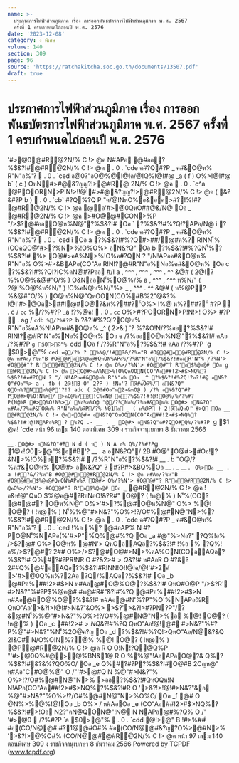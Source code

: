 ```yaml
---
name: >-
  ประกาศการไฟฟ้าส่วนภูมิภาค เรื่อง การออกพันธบัตรการไฟฟ้าส่วนภูมิภาค พ.ศ. 2567
  ครั้งที่ 1 ครบกำหนดไถ่ถอนปี พ.ศ. 2576
date: '2023-12-08'
category: ง พิเศษ
volume: 140
section: 309
page: 96
source: 'https://ratchakitcha.soc.go.th/documents/13507.pdf'
draft: true
---
```


# ประกาศการไฟฟ้าส่วนภูมิภาค เรื่อง การออกพันธบัตรการไฟฟ้าส่วนภูมิภาค พ.ศ. 2567 ครั้งที่ 1 ครบกำหนดไถ่ถอนปี พ.ศ. 2576

'#>@0@#R้@2N/% C !> @ค N#APอ @#ออ?%$&?!#@#R้@2N/% C !> @ค  . 0 . `cde ค#?Q#?P _ ค#&O@ห% R"N"อ%'?  . 0 . `ced อ@0?"อO@%@!@!ค/@!Q%!@!#@ _a ( f ) O%>!@!#@ b` ( c ) OหN#>#@&?ญญ?!>@#R้@ 2N/% C !> @ค  . 0 . `c^a @POORN>P!N!>!!@!#>#@&?ญญ?!>@#R้@2N/% C !> @ค ( &?&#?P b )  . 0 . `cb` #?Q%?Q P "ค/@!NหO%อ&อค>#?!%!#? @#R้@2N/% C !> @ค @อ'#>@0QหO##@&/N@ Oอ _ @#R้@2N/% C !> @ค >#O@@#CON>%P "/>$?@#ออO@ห%N@"?%$&?!# Oอ ` ?%$&?!#%?Q!?APอ/N@ ì ?%$&?!#@#R้@2N/% C !> @ค  . 0 . `cde ค#?Q#?P _ ค#&O@ห% R"N"อ%'?  . 0 . `ced î Oอ a ?%$&?!#%?Q#>##/@#ค%? R!NN'็%(COคQO@'#>?%N>%!O%O%> อN&?Q" Oอ b ?%$&?!#%?QN'็%?%$&?!# %> O@#>คA%N>%!O%ค#?QN ? "/N!APอค#&O@ห% R"N"อ% O%>#>&BAPอ(CO"Aอ R!N!?@#R"N"อ%Nอ%ค#&O@ห% Oอ c ?%$&?!#%?Q!?!C%คN@#?Pออ #/! a , ^^^ , ^^^ , ^^^ . ^^ &@# ( 2@!?%%O@%&@#"O/% ) O&NออN'็%O@%/% a , ^^^ , ^^^ ห%N/" ( 2@!%O@%ห%N/" ) !C%คN@ห%N/"%> _ , ^^^ . ^^ &@# ( ห%@P?%&@#"O/% ) O@ห%N@"QหOON(CO%#B%2"@&?% !@!'#>@0ค>##!@#O@?&ห%?##?"์O%> !%@ ห%?##?"์ #?P  . c / `cc` %/?%#?P _a !?%@ค!  . 0 . `cc` O%>#?POORN>P!N!>! O%> #?P  . ag / `cdb %/?%#?P `b $?%/@ค!  . 0 . `cdb O%>#?POORN>P!N!>! Oอ d ?%$&?!#%?Q!?O@ห% R"N"อ%คA%N!APอค#&O@ห% _^ ( 2>& ) '? %?&O!N/?%ออ?%$&?!# R!N!?@#R"N"อ%Nอ%O@ห% Oอ e /?%ออO@ห%N@"?%$&?!# คAอ /?%#?P `g $0>@"% `cdd Oอ f /?%R"N"อ%?%$&?!# คAอ /?%#?P `g $0>@"% `ced ห@/?% ? %N@/!#?&/?%ห"B #O@@#อ@#R้@2N/% C !> @ค ห#Aอ/?%ห"B #O@@#อ$%@ค@#QหON%APอ%/?%R"N"อ%?%$&?!#ออR'N'็% /?%N'> #O@@#"? R'อ@#R้@2N/% C !> @ค O%>/?%N'> #O@@#"? R'อ$%@ค@# Oอ g @#R้@2N/% C !> @ค >O@#>คA%N>%!O%QหOON(CO"Aอ##!2>#$>NQ%?%$&?!#ค#?QN ? "/ N!APอค#&O@ห% R"N"อ% Oอ _^ ?%$&?!#%?Q!?อ?!#@ อN&?Q"#Oอ"%> a . fb ( 2@!B O' 2?P ) !Nอ'? @#คO@%/ อN&?Q" QOห%?N์ห%@P'?!? adc ( 2@!#Oอ"ห2>&หO@ ) /?% อN&?Q"#?PO@#>Q%O!N%>/ >คO@%/@!C%คN@ อ?%$&?!#!@!O@%/%/?%#?P(N@%R'#>Q%O!N%>/ Nอ%ห%O@ "@/?%Nอ%/?%ค#&O@ห% O@#> อN&?Q" ห#Aอ/?%ค#&O@ห% R"N"อ%ห%@P/?% N01อ _ ( ห%@P ) 2!@ค์QหO'ั #>Q Oอ __ @#R้@2N/% C !> @ค>O@#> อN&?Q"QหOON(CO"Aอ##!2>#$>NQ%?%$&?!#!@!NAPอ%R ? %?Q .- __ . _ O@#> อN&?Q"ค#?QO#Q%/?%#?P `g $1 @ค! `cde หน้า 96 เลม 140 ตอนพิเศษ 309 ง ราชกิจจานุเบกษา 8 ธันวาคม 2566

__ . ` O@#> อN&?Q"#B N d ( ห ) N A อ% Q%/?%#?P `g $1 @ค! O%> `g $0>@"%อ#B'? __ . a อN&?Q"/ 2B #O@"O@#>#Oอ!?&N>%!O%อ?%$&?!#  /?%R"N"อ%?%$&?!# __ . b "O@/?%ค#&O@ห% O@#> อN&?Q" ? #?P#>&BQ%Oอ __ . _ __ . ` O%>Oอ __ . a !#?&/?%ห"B #O@@#อ@#R้@2N/% C !> @ค ห#Aอ/?%ห"B #O@@#อ$%@ค@#QหON%APอ%R'O@#> Q%/?%N'> #O@@#"? R'อ@#R้@2N/% C !> @คO%>/?%N'> #O@@#"? R'อ$%@ค@# Oอ _` @#R้@2N/% C !> @ค !อ&ห!@"QหO $%@ค@#?RอNอO!&?R#" O@? ( !ห@% ) N'็%(CO? @#@#? O@ห%N@" O%>'#>?%@#O@ห%N@" O%> $%@ค@##ห@#R#"$%@! O@? ( !ห@% ) N'็%%@"#>N&?"%O%>!?/O#%@#N@"N>%?%$&?!#@#R้@2N/% C !> @ค  . 0 . `cde ค#?Q#?P _ ค#&O@ห% R"N"อ%'?  . 0 . `ced !%อ %? @#อAP% N #?PO@N'็%NAPอ(%'#>P"%์Q%@#%?Q Oอ _a #@"%>Nอ?" ?Q%!อ% />$?@# O%>O@ห% @#N'> QหOอAQอ?%$&?!# !%อ % ?Q%!อ%/>$?@#? 2## O%>/>$?@#O@#>N>%คA%ON(COอAQอ?%$&?!# Q%#?#?PR!NR O #?&2>#$>Q%@#? 2## QหOอAQอ?%$&?!# ห#AอR O #?&? 2##Q%@#อAQอ?%$&?!#R!NN!O!!@!ค/@!'#>2ค์ >'#>@0Q%ห%?2Aอ ?Q/%AQอ?%$&?!# Oอ _b @#Pอ%##!2>#$>N ห#Aอ@#O@%O@?%$&?!# QหO#O@P "/>$?R' #>N&?"%#?P$%@ค@# #ห@#R#"$%@! O@? ( !ห@% ) @PR O #?&O!N!?QN'็%%@"#>N&?"%O%>!?/O#%@#N@"N>%?%$&?!#%?Q @#Pอ%##!2>#$>N ห#Aอ@#O@%O@?%$&?!# ห#Aอ@#N'%?P"%O'%NAPอ%R QหO"Aอ'>&?!>!@!#>N&?"&O%> >$?'>&?!>#?PN?P"/?&@#N'็%%@"#>N&?"%O%>!?/O#%@#N@"N>%อ $%@ค@##ห@#R#"$%@! O@? ( !ห@% ) Oอ _c ##!2>#$>NQ%?%$&?!#%?Q QหO"Aอ!@!@# #>N&?"%#?P%@"#>N&?"%N'็%2O@ค?ญ Oอ _d ?%$&?!#%?Q!>QหO"Aอ/N@&?&Q 2!&C#์ N/O%O!N%?@% $%@ค@##ห@#R#"$%@! O@? ( !ห@% ) @P@#R้@2N/% C !> @ค R O O!N!?Q@Q%P "'#>@0Q%#@>@%BN&1@ R O %%@"!AอAPอO@?& Q%?%$&?!#&?&%?QO%O/ Oอ _e Q%#?#?P?%$&?!#O@#B 2Cญห@" ห#Aอ"C#O@%@" O /"'#>@#Q N %@"#>N&?"% O%>!?/O#%@#N@"N>% >ออ?%$&?!#QหOQห!N N!APอ(CO"Aอ##!2>#$>NQ%?%$&?!#R O '>&?!>!@!#>N&?"&อ %@"#>N&?"%O%>!?/O#%@#N@"N>%O%O/ Oอ _f @# O @N%>%@%!@!Oอ _b O%> / ห#AอOอ _e (CO"Aอ##!2>#$>NQ%?%$&?!#>!Oอ N2?"คN@QON@"!N@ N NAPอ@#%?Q% O /" '#>@0  /?%#?P `a $0>@"%  . 0 . `cdd @!>@" B !#>%##์ #อ(CO/N@@# #?1@@#O#% #อ(CO/N@@#&?ญ?O%>@#N>% '>&?!>@%O#% (CO/N@@#@#R้@2N/% C !> @ค หน้า 97 เลม 140 ตอนพิเศษ 309 ง ราชกิจจานุเบกษา 8 ธันวาคม 2566 Powered by TCPDF (www.tcpdf.org)
